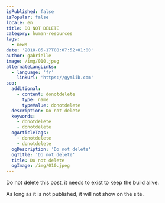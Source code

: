 ```yaml
---
isPublished: false
isPopular: false
locale: en
title: DO NOT DELETE
category: human-resources
tags:
  - news
date: '2018-05-17T08:07:52+01:00'
author: gabrielle
image: /img/010.jpeg
alternateLangLinks: 
  - language: 'fr'
    linkUrl: 'https://gymlib.com'
seo:
  additional:
    - content: donotdelete
      type: name
      typeValue: donotdelete
  description: Do not delete
  keywords:
    - donotdelete
    - donotdelete
  ogArticleTags:
    - donotdelete
    - donotdelete
  ogDescription: 'Do not delete'
  ogTitle: 'Do not delete'
  title: Do not delete
  ogImage: /img/010.jpeg
---
```


Do not delete this post, it needs to exist to keep the build alive.

As long as it is not published, it will not show on the site.
